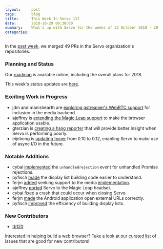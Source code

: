 ```yaml
---
layout:     post
tags:       blog
title:      This Week In Servo 117
date:       2018-10-29 00:30:00
summary:    What's up with Servo for the weeks of 22 October 2018 - 29 October 2018
categories:
---
```


In the [past week](https://github.com/pulls?utf8=%E2%9C%93&q=is%3Apr+is%3Amerged+closed%3A2018-10-22..2018-10-29+user%3Aservo+),
we merged 49 PRs in the Servo organization's repositories.

### Planning and Status

Our [roadmap](https://github.com/servo/servo/wiki/Roadmap) is available online, including the overall plans for 2018.

This week's status updates are [here](https://www.standu.ps/project/servo/).

### Exciting Work in Progress

- jdm and manishearth are [exploring gstreamer's WebRTC support](https://github.com/servo/media/compare/master...jdm:watever) for inclusion in the media backend
- ajeffrey is [extending the Magic Leap support](https://github.com/servo/servo/issues/22043) to make the browser application usable.
- gterzian is [creating a hang reporter](https://github.com/servo/servo/pull/21673) that will provide better insight when Servo is performing poorly.
- eijebong is [updating hyper](https://github.com/servo/servo/pull/21644) from 0.10 to 0.12, enabling Servo to make use of async I/O in the future.

### Notable Additions

- cybai [implemented](https://github.com/servo/servo/pull/20755) the `unhandledrejection` event for unhandled Promise rejections.
- pyfisch [made](https://github.com/servo/servo/pull/21972) the display list building code easier to understand.
- ferjm [added](https://github.com/servo/servo/pull/22005) seeking support to the media [implementation](https://github.com/servo/media/pull/157).
- ajeffrey [ported](https://github.com/servo/servo/pull/21985) Servo to the Magic Leap headset.
- cybai [fixed](https://github.com/servo/servo/pull/21988) a crash that could occur when closing Servo.
- ferjm [made](https://github.com/servo/servo/pull/22013) the Android application open external URLs correctly.
- pyfisch [improved](https://github.com/servo/servo/pull/22035) the efficiency of building display lists.

### New Contributors

- [tb120](https://github.com/tb120)

Interested in helping build a web browser? Take a look at our [curated list](https://starters.servo.org/) of issues that are good for new contributors!
